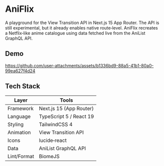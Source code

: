 # AniFlix

A playground for the View Transition API in Next.js 15 App Router. The API is still experimental, but it already enables native route‑level. AniFlix recreates a Netflix‑like anime catalogue using data fetched live from the AniList GraphQL API.

## Demo

https://github.com/user-attachments/assets/b1336bd9-88a5-41b1-80a0-99ea627f4d24

## Tech Stack

| Layer       | Tools                   |
| ----------- | ----------------------- |
| Framework   | Next.js 15 (App Router) |
| Language    | TypeScript 5 / React 19 |
| Styling     | TailwindCSS 4           |
| Animation   | View Transition API     |
| Icons       | lucide‑react            |
| Data        | AniList GraphQL API     |
| Lint/Format | BiomeJS                 |
